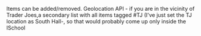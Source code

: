 Items can be added/removed.
Geolocation API - if you are in the vicinity of Trader Joes,a secondary list with all items tagged #TJ
(I've just set the TJ location as South Hall-, so that would probably come up only inside the ISchool